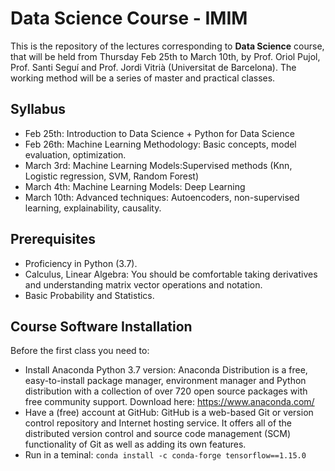 # Data Science Course - IMIM

This is the repository of the lectures corresponding to **Data Science** course, that will be held from Thursday Feb 25th to March 10th, by Prof. Oriol Pujol, Prof. Santi Seguí and Prof. Jordi Vitrià (Universitat de Barcelona). The working method will be a series of master and practical classes.


## Syllabus
+ Feb 25th: Introduction to Data Science + Python for Data Science
+ Feb 26th: Machine Learning Methodology: Basic concepts, model evaluation, optimization.
+ March 3rd: Machine Learning Models:Supervised methods (Knn, Logistic regression, SVM, Random Forest)
+ March 4th: Machine Learning Models: Deep Learning
+ March 10th: Advanced techniques: Autoencoders, non-supervised learning, explainability, causality.

## Prerequisites

+ Proficiency in Python (3.7). 
+ Calculus, Linear Algebra: You should be comfortable taking derivatives and understanding matrix vector operations and notation.
+ Basic Probability and Statistics.

## Course Software Installation

Before the first class you need to:

+ Install Anaconda Python 3.7 version: Anaconda Distribution is a free, easy-to-install package manager, environment manager and Python distribution with a collection of over 720 open source packages with free community support. Download here: https://www.anaconda.com/
+ Have a (free) account at GitHub: GitHub is a web-based Git or version control repository and Internet hosting service. It offers all of the distributed version control and source code management (SCM) functionality of Git as well as adding its own features.
+ Run in a teminal: `conda install -c conda-forge tensorflow==1.15.0`

